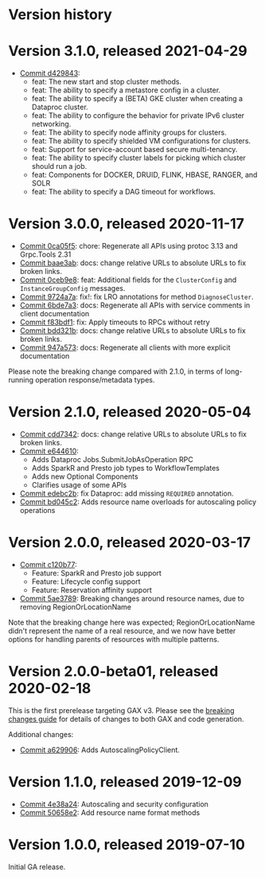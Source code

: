 # Version history

# Version 3.1.0, released 2021-04-29

- [Commit d429843](https://github.com/googleapis/google-cloud-dotnet/commit/d429843):
  - feat: The new start and stop cluster methods.
  - feat: The ability to specify a metastore config in a cluster.
  - feat: The ability to specify a (BETA) GKE cluster when creating a Dataproc cluster.
  - feat: The ability to configure the behavior for private IPv6 cluster networking.
  - feat: The ability to specify node affinity groups for clusters.
  - feat: The ability to specify shielded VM configurations for clusters.
  - feat: Support for service-account based secure multi-tenancy.
  - feat: The ability to specify cluster labels for picking which cluster should run a job.
  - feat: Components for DOCKER, DRUID, FLINK, HBASE, RANGER, and SOLR
  - feat: The ability to specify a DAG timeout for workflows.

# Version 3.0.0, released 2020-11-17

- [Commit 0ca05f5](https://github.com/googleapis/google-cloud-dotnet/commit/0ca05f5): chore: Regenerate all APIs using protoc 3.13 and Grpc.Tools 2.31
- [Commit baae3ab](https://github.com/googleapis/google-cloud-dotnet/commit/baae3ab): docs: change relative URLs to absolute URLs to fix broken links.
- [Commit 0ceb9e8](https://github.com/googleapis/google-cloud-dotnet/commit/0ceb9e8): feat: Additional fields for the `ClusterConfig` and `InstanceGroupConfig` messages.
- [Commit 9724a7a](https://github.com/googleapis/google-cloud-dotnet/commit/9724a7a): fix!: fix LRO annotations for method `DiagnoseCluster`.
- [Commit 6bde7a3](https://github.com/googleapis/google-cloud-dotnet/commit/6bde7a3): docs: Regenerate all APIs with service comments in client documentation
- [Commit f83bdf1](https://github.com/googleapis/google-cloud-dotnet/commit/f83bdf1): fix: Apply timeouts to RPCs without retry
- [Commit bdd321b](https://github.com/googleapis/google-cloud-dotnet/commit/bdd321b): docs: change relative URLs to absolute URLs to fix broken links.
- [Commit 947a573](https://github.com/googleapis/google-cloud-dotnet/commit/947a573): docs: Regenerate all clients with more explicit documentation

Please note the breaking change compared with 2.1.0, in terms of long-running operation response/metadata types.

# Version 2.1.0, released 2020-05-04

- [Commit cdd7342](https://github.com/googleapis/google-cloud-dotnet/commit/cdd7342): docs: change relative URLs to absolute URLs to fix broken links.
- [Commit e644610](https://github.com/googleapis/google-cloud-dotnet/commit/e644610):
  - Adds Dataproc Jobs.SubmitJobAsOperation RPC
  - Adds SparkR and Presto job types to WorkflowTemplates
  - Adds new Optional Components
  - Clarifies usage of some APIs 
- [Commit edebc2b](https://github.com/googleapis/google-cloud-dotnet/commit/edebc2b): fix Dataproc: add missing `REQUIRED` annotation.
- [Commit bd045c2](https://github.com/googleapis/google-cloud-dotnet/commit/bd045c2): Adds resource name overloads for autoscaling policy operations

# Version 2.0.0, released 2020-03-17

- [Commit c120b77](https://github.com/googleapis/google-cloud-dotnet/commit/c120b77):
  - Feature: SparkR and Presto job support
  - Feature: Lifecycle config support
  - Feature: Reservation affinity support
- [Commit 5ae3789](https://github.com/googleapis/google-cloud-dotnet/commit/5ae3789): Breaking changes around resource names, due to removing RegionOrLocationName

Note that the breaking change here was expected;
RegionOrLocationName didn't represent the name of a real resource,
and we now have better options for handling parents of resources with multiple patterns.

# Version 2.0.0-beta01, released 2020-02-18

This is the first prerelease targeting GAX v3. Please see the [breaking changes
guide](https://googleapis.github.io/google-cloud-dotnet/docs/guides/breaking-gax2.html)
for details of changes to both GAX and code generation.

Additional changes:

- [Commit a629906](https://github.com/googleapis/google-cloud-dotnet/commit/a629906): Adds AutoscalingPolicyClient.

# Version 1.1.0, released 2019-12-09

- [Commit 4e38a24](https://github.com/googleapis/google-cloud-dotnet/commit/4e38a24): Autoscaling and security configuration
- [Commit 50658e2](https://github.com/googleapis/google-cloud-dotnet/commit/50658e2): Add resource name format methods

# Version 1.0.0, released 2019-07-10

Initial GA release.
